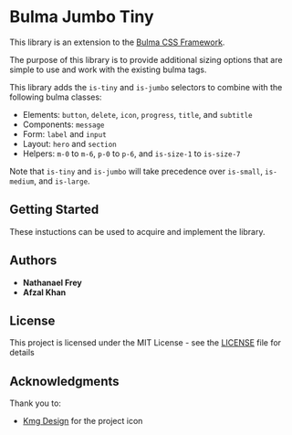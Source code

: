 # Bulma Jumbo Tiny

This library is an extension to the [Bulma CSS Framework](https://bulma.io). 

The purpose of this library is to provide additional sizing options that are simple to use and work with the existing bulma tags.

This library adds the `is-tiny` and `is-jumbo` selectors to combine with the following bulma classes:

* Elements: `button`, `delete`, `icon`, `progress`, `title`, and `subtitle`
* Components: `message`
* Form: `label` and `input`
* Layout: `hero` and `section`
* Helpers: `m-0` to `m-6`, `p-0` to `p-6`, and `is-size-1` to `is-size-7`

Note that `is-tiny` and `is-jumbo` will take precedence over `is-small`, `is-medium`, and `is-large`.

## Getting Started

These instuctions can be used to acquire and implement the library.



## Authors

* **Nathanael Frey**
* **Afzal Khan**

## License

This project is licensed under the MIT License - see the [LICENSE](LICENSE) file for details

## Acknowledgments

Thank you to:

* [Kmg Design](https://www.iconfinder.com/kmgdesignid) for the project icon
